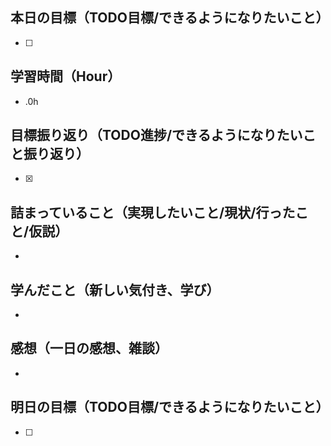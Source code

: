 ## 本日の目標（TODO目標/できるようになりたいこと）
- [ ]
## 学習時間（Hour）
- .0h
## 目標振り返り（TODO進捗/できるようになりたいこと振り返り）
- [x]

## 詰まっていること（実現したいこと/現状/行ったこと/仮説）
- 
## 学んだこと（新しい気付き、学び）
-
## 感想（一日の感想、雑談）
-
## 明日の目標（TODO目標/できるようになりたいこと）
- [ ]
